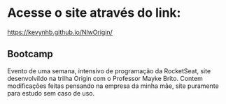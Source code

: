 # Acesse o site através do link:  
 
 https://kevynhb.github.io/NlwOrigin/
 
 ## Bootcamp
 Evento de uma semana, intensivo de programação da RocketSeat, site desenvolvildo na trilha Origin com o Professor Mayke Brito.
 Contem modificações feitas pensando na empresa da minha mãe, site puramente para estudo sem caso de uso.
